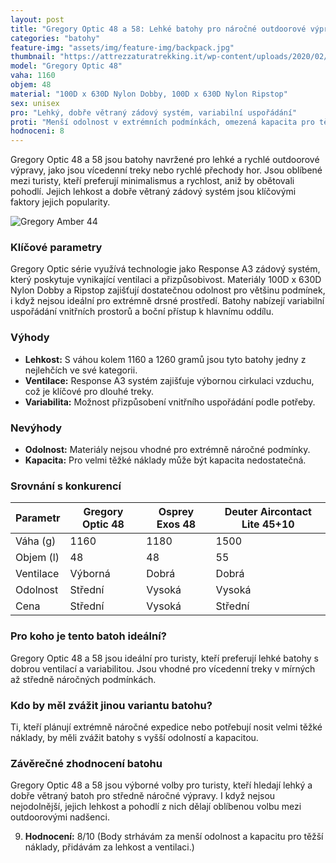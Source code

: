 ```yaml
---
layout: post
title: "Gregory Optic 48 a 58: Lehké batohy pro náročné outdoorové výpravy"
categories: "batohy"
feature-img: "assets/img/feature-img/backpack.jpg"
thumbnail: "https://attrezzaturatrekking.it/wp-content/uploads/2020/02/Zaino_Gregory_optic_48_5.jpg"
model: "Gregory Optic 48"
vaha: 1160
objem: 48
material: "100D x 630D Nylon Dobby, 100D x 630D Nylon Ripstop"
sex: unisex
pro: "Lehký, dobře větraný zádový systém, variabilní uspořádání"
proti: "Menší odolnost v extrémních podmínkách, omezená kapacita pro těžší náklady"
hodnoceni: 8
---
```



Gregory Optic 48 a 58 jsou batohy navržené pro lehké a rychlé outdoorové výpravy, jako jsou vícedenní treky nebo rychlé přechody hor. Jsou oblíbené mezi turisty, kteří preferují minimalismus a rychlost, aniž by obětovali pohodlí. Jejich lehkost a dobře větraný zádový systém jsou klíčovými faktory jejich popularity.

![Gregory Amber 44 ](https://res.cloudinary.com/dvwv5cne3/image/fetch/w_auto,h_450,c_fill,g_auto,f_auto,q_auto/https://attrezzaturatrekking.it/wp-content/uploads/2020/02/Zaino_Gregory_optic_48_5.jpg)


### Klíčové parametry

Gregory Optic série využívá technologie jako Response A3 zádový systém, který poskytuje vynikající ventilaci a přizpůsobivost. Materiály 100D x 630D Nylon Dobby a Ripstop zajišťují dostatečnou odolnost pro většinu podmínek, i když nejsou ideální pro extrémně drsné prostředí. Batohy nabízejí variabilní uspořádání vnitřních prostorů a boční přístup k hlavnímu oddílu.

### Výhody 

- **Lehkost:** S váhou kolem 1160 a 1260 gramů jsou tyto batohy jedny z nejlehčích ve své kategorii.
- **Ventilace:** Response A3 systém zajišťuje výbornou cirkulaci vzduchu, což je klíčové pro dlouhé treky.
- **Variabilita:** Možnost přizpůsobení vnitřního uspořádání podle potřeby.

### Nevýhody 

- **Odolnost:** Materiály nejsou vhodné pro extrémně náročné podmínky.
- **Kapacita:** Pro velmi těžké náklady může být kapacita nedostatečná.

### Srovnání s konkurencí

| Parametr          | Gregory Optic 48 | Osprey Exos 48 | Deuter Aircontact Lite 45+10 |
|-------------------|------------------|----------------|------------------------------|
| Váha (g)          | 1160             | 1180           | 1500                         |
| Objem (l)         | 48               | 48             | 55                           |
| Ventilace         | Výborná          | Dobrá          | Dobrá                        |
| Odolnost          | Střední          | Vysoká         | Vysoká                       |
| Cena              | Střední          | Vysoká         | Střední                      |

### Pro koho je tento batoh ideální?

Gregory Optic 48 a 58 jsou ideální pro turisty, kteří preferují lehké batohy s dobrou ventilací a variabilitou. Jsou vhodné pro vícedenní treky v mírných až středně náročných podmínkách.

### Kdo by měl zvážit jinou variantu batohu?

Ti, kteří plánují extrémně náročné expedice nebo potřebují nosit velmi těžké náklady, by měli zvážit batohy s vyšší odolností a kapacitou.

### Závěrečné zhodnocení batohu

Gregory Optic 48 a 58 jsou výborné volby pro turisty, kteří hledají lehký a dobře větraný batoh pro středně náročné výpravy. I když nejsou nejodolnější, jejich lehkost a pohodlí z nich dělají oblíbenou volbu mezi outdoorovými nadšenci.

9. **Hodnocení:** 8/10 (Body strhávám za menší odolnost a kapacitu pro těžší náklady, přidávám za lehkost a ventilaci.)